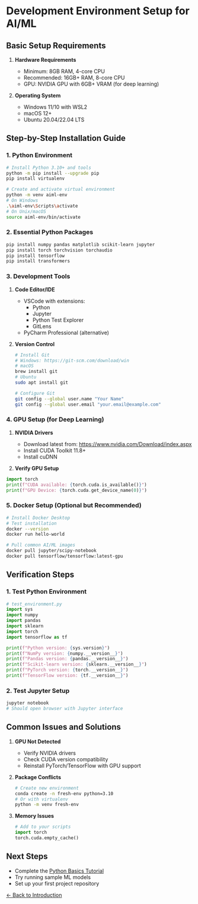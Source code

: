 # Development Environment Setup for AI/ML

## Basic Setup Requirements
1. **Hardware Requirements**
   - Minimum: 8GB RAM, 4-core CPU
   - Recommended: 16GB+ RAM, 8-core CPU
   - GPU: NVIDIA GPU with 6GB+ VRAM (for deep learning)

2. **Operating System**
   - Windows 11/10 with WSL2
   - macOS 12+
   - Ubuntu 20.04/22.04 LTS

## Step-by-Step Installation Guide

### 1. Python Environment
```bash
# Install Python 3.10+ and tools
python -m pip install --upgrade pip
pip install virtualenv

# Create and activate virtual environment
python -m venv aiml-env
# On Windows
.\aiml-env\Scripts\activate
# On Unix/macOS
source aiml-env/bin/activate
```

### 2. Essential Python Packages
```bash
pip install numpy pandas matplotlib scikit-learn jupyter
pip install torch torchvision torchaudio
pip install tensorflow
pip install transformers
```

### 3. Development Tools
1. **Code Editor/IDE**
   - VSCode with extensions:
     * Python
     * Jupyter
     * Python Test Explorer
     * GitLens
   - PyCharm Professional (alternative)

2. **Version Control**
   ```bash
   # Install Git
   # Windows: https://git-scm.com/download/win
   # macOS
   brew install git
   # Ubuntu
   sudo apt install git
   
   # Configure Git
   git config --global user.name "Your Name"
   git config --global user.email "your.email@example.com"
   ```

### 4. GPU Setup (for Deep Learning)
1. **NVIDIA Drivers**
   - Download latest from: https://www.nvidia.com/Download/index.aspx
   - Install CUDA Toolkit 11.8+
   - Install cuDNN

2. **Verify GPU Setup**
```python
import torch
print(f"CUDA available: {torch.cuda.is_available()}")
print(f"GPU Device: {torch.cuda.get_device_name(0)}")
```

### 5. Docker Setup (Optional but Recommended)
```bash
# Install Docker Desktop
# Test installation
docker --version
docker run hello-world

# Pull common AI/ML images
docker pull jupyter/scipy-notebook
docker pull tensorflow/tensorflow:latest-gpu
```

## Verification Steps

### 1. Test Python Environment
```python
# test_environment.py
import sys
import numpy
import pandas
import sklearn
import torch
import tensorflow as tf

print(f"Python version: {sys.version}")
print(f"NumPy version: {numpy.__version__}")
print(f"Pandas version: {pandas.__version__}")
print(f"Scikit-learn version: {sklearn.__version__}")
print(f"PyTorch version: {torch.__version__}")
print(f"TensorFlow version: {tf.__version__}")
```

### 2. Test Jupyter Setup
```bash
jupyter notebook
# Should open browser with Jupyter interface
```

## Common Issues and Solutions

1. **GPU Not Detected**
   - Verify NVIDIA drivers
   - Check CUDA version compatibility
   - Reinstall PyTorch/TensorFlow with GPU support

2. **Package Conflicts**
   ```bash
   # Create new environment
   conda create -n fresh-env python=3.10
   # Or with virtualenv
   python -m venv fresh-env
   ```

3. **Memory Issues**
   ```python
   # Add to your scripts
   import torch
   torch.cuda.empty_cache()
   ```

## Next Steps
- Complete the [Python Basics Tutorial](./03-python-basics.md)
- Try running sample ML models
- Set up your first project repository

[← Back to Introduction](./01-introduction.md)
